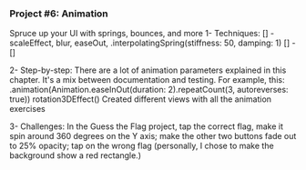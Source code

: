 ### Project #6: Animation
Spruce up your UI with springs, bounces, and more
1- Techniques:
[] - scaleEffect, blur, easeOut, .interpolatingSpring(stiffness: 50, damping: 1)
[] -
[]

2- Step-by-step:
There are a lot of animation parameters explained in this chapter. It's a mix between documentation and testing. For example, this:
.animation(Animation.easeInOut(duration: 2).repeatCount(3, autoreverses: true))
rotation3DEffect()
Created different views with all the animation exercises

3- Challenges:
In the Guess the Flag project, tap the correct flag, make it spin around 360 degrees on the Y axis; make the other two buttons fade out to 25% opacity; tap on the wrong flag (personally, I chose to make the background show a red rectangle.)
